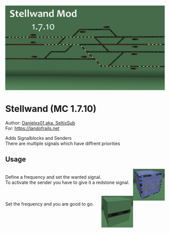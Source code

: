 ![Stellwand Logo](media/logo.png)

# Stellwand (MC 1.7.10)
Author: [Danielxs01 aka. SeltixSub](https://github.com/Danielxs01)<br>
For: <https://landofrails.net><br>

Adds Signalblocks and Senders<br>
There are multiple signals which have diffrent priorities

## Usage

<img src="media/sender.png" style="float: right;" alt="Sender" width="100"/>
<br>
Define a frequency and set the wanted signal.<br>
To activate the sender you have to give it a redstone signal.

<br>
<br>
<br>

<img src="media/signal.png" style="float: right;" alt="Signal" width="100">
<br>
Set the frequency and you are good to go.
